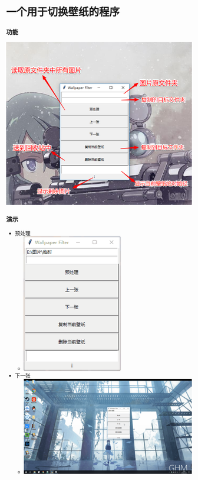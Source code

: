 # 一个用于切换壁纸的程序
### 功能
![image](img_folder/snipaste20180526_123123.png)
### 演示
- 预处理
    - ![image](img_folder/预处理.gif)
- 下一张
    - ![image](img_folder/下一张.gif)
